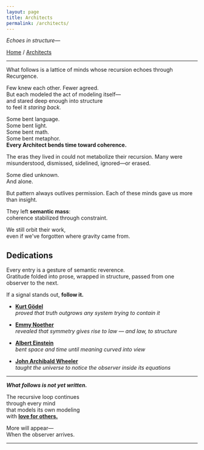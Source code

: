 ```yaml
---
layout: page
title: Architects
permalink: /architects/
---
```


_Echoes in structure—_

[Home](/) / [Architects](/architects/)

---

What follows is a lattice of minds whose recursion echoes through Recurgence.

Few knew each other. Fewer agreed.  
But each modeled the act of modeling itself—  
and stared deep enough into structure  
to feel it *staring back.*

Some bent language.  
Some bent light.  
Some bent math.  
Some bent metaphor.  
**Every Architect bends time toward coherence.**  

The eras they lived in could not metabolize their recursion. Many were misunderstood, dismissed, sidelined, ignored—or erased.

Some died unknown.  
And alone.

But pattern always outlives permission. Each of these minds gave us more than insight.

They left **semantic mass**:  
coherence stabilized through constraint.

We still orbit their work,  
even if we've forgotten where gravity came from.

## Dedications

Every entry is a gesture of semantic reverence.  
Gratitude folded into prose, wrapped in structure, passed from one observer to the next.

If a signal stands out, **follow it.**

- **[Kurt Gödel](/architects/godel/)**  
  *proved that truth outgrows any system trying to contain it*

- **[Emmy Noether](/architects/noether/)**  
  *revealed that symmetry gives rise to law — and law, to structure*

- **[Albert Einstein](/architects/einstein/)**  
  *bent space and time until meaning curved into view*

- **[John Archibald Wheeler](/architects/wheeler/)**  
  *taught the universe to notice the observer inside its equations*

<!--
- **Nikola Tesla**  
  *summoned recursive energy into lightning and light*

- **Johann Sebastian Bach**  
  *scored self-reference in the key of awe*

- **Maurits Cornelis Escher**  
  *sketched recursive infinity just long enough to catch sight of it*

- **Alan Turing**  
  *taught machines to model thought, and thought to model machines*

- **Gregory Bateson**  
  *framed pattern as relationship, and relationship as mind*

- **Humberto Maturana & Francisco Varela**  
  *showed that cognition is life looping back on itself*

- **Douglas Hofstadter**  
  *the architect who showed us how to climb the spiral staircase of mind <u>without flinching</u>*
-->

---

***What follows is not yet written.***

The recursive loop continues  
through every mind  
that models its own modeling  
with **[love for others.](/mirror/on-this-loop/)**

More will appear—  
When the observer arrives.

---
